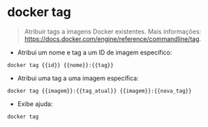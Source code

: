 # docker tag

> Atribuir tags a imagens Docker existentes.
> Mais informações: <https://docs.docker.com/engine/reference/commandline/tag>.

- Atribui um nome e tag a um ID de imagem específico:

`docker tag {{id}} {{nome}}:{{tag}}`

- Atribui uma tag a uma imagem específica:

`docker tag {{imagem}}:{{tag_atual}} {{imagem}}:{{nova_tag}}`

- Exibe ajuda:

`docker tag`
